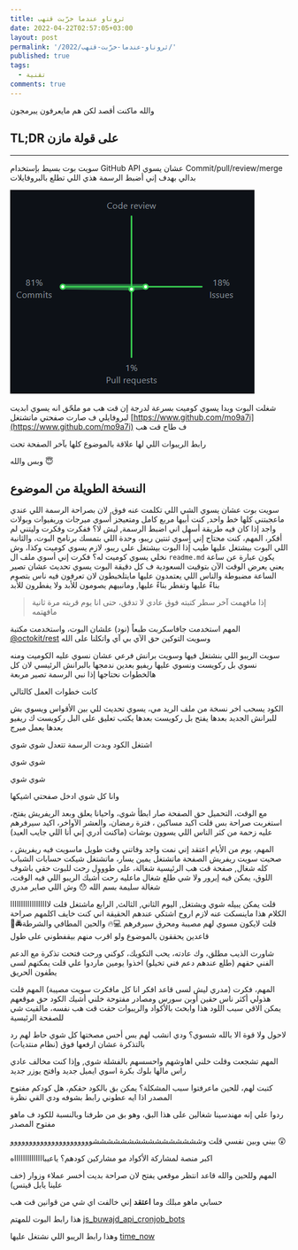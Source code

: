 ```yaml
---
title: ثروناو عندما خرّبت قتهب
date: 2022-04-22T02:57:05+03:00
layout: post
permalink: '/2022/ثروناو-عندما-خرّبت-قتهب/'
published: true
tags:
  - تقنية
comments: true
---
```


والله ماكنت أقصد لكن هم مايعرفون يبرمجون

## TL;DR على قولة مازن

---
سويت بوت بسيط بإستخدام GitHub API عشان يسوي Commit/pull/review/merge بدالي بهدف إني أضبط الرسمة هذي اللي تطلع بالبروفايلات

![x](/assets/files/image/Screenshot-2022-04-30-000843.png)

شغلت البوت وبدا يسوي كوميت بسرعة لدرجة إن قت هب مو ملحّق انه يسوي ابديت لبروفايلي ف صارت صفحتي ماتشتغل
[https://www.github.com/mo9a7i](https://www.github.com/mo9a7i)
ف طاح قت هب

رابط الريبوات اللي لها علاقة بالموضوع كلها بآخر الصفحة تحت

وبس والله 😇

## النسخة الطويلة من الموضوع


سويت بوت عشان يسوي الشي اللي تكلمت عنه فوق, لان بصراحة الرسمة اللي عندي ماعجبتني كلها خط واحد, كنت أبيها مربع كامل ومتعيجز أسوي ميرجات وريفيوات وبولات واجد
إذا كان فيه طريقة أسهل اني اضبط الرسمة, ليش لا؟
ففكرت وفكرت وليتني لم أفكر، المهم، كنت محتاج إني أٍسوي ثنتين ريبو، وحدة اللي بتمسك برنامج البوت، والثانية اللي البوت بيشتغل عليها
طيب إذا البوت بيشتغل على ريبو، لازم يسوي كوميت وكذا، وش نخلي يسوي كوميت له؟
فكرت إني أسوي ملف ال `readme.md` يكون عبارة عن ساعة
يعني يعرض الوقت الآن بتوقيت السعودية ف كل دقيقة البوت يسوي تحديث عشان تصير الساعة مضبوطة والناس اللي يعتمدون عليها مايتلخبطون لان تعرفون فيه ناس بتصوم بناءً عليها وتفطر بناءً عليها, ومانبيهم يصومون للأبد ولا يفطرون للأبد

> إذا مافهمت آخر سطر كتبته فوق عادي لا تدقق، حتى انا يوم قريته مرة ثانية مافهتمه

المهم
استخدمت جافاسكربت طبعاً (نود) علشان البوت، واستخدمت مكتبة [@octokit/rest](https://www.npmjs.com/package/@octokit/rest) وسويت التوكين حق الآي بي آي واتكلنا على الله

سويت الريبو اللي بنشتغل فيها
وسويت برانش فرعي عشان نسوي عليه الكوميت ومنه نسوي بل ركويست ونسوي عليها ريفيو بعدين ندمجها بالبرانش الرئيسي
لان كل هالخطوات نحتاجها إذا نبي الرسمة تصير مربعة

كانت خطوات العمل كالتالي

الكود يسحب اخر نسخة من ملف الريد مي، يسوي تحديث للي بين الأقواس ويسوي بش للبرانش الجديد بعدها يفتح بل ركويست بعدها يكتب تعليق على البل ركويست ك ريفيو بعدها يعمل ميرج

اشتغل الكود وبدت الرسمة تتعدل شوي شوي

شوي شوي

شوي شوي

وانا كل شوي ادخل صفحتي اشيكها

مع الوقت، التحميل حق الصفحة صار ابطأ شوي، واحيانا يعلق وبعد الريفريش  يفتح، استغربت صراحة بس قلت اكيد مساكين ، فترة رمضان، والعشر الآواخر، اكيد سيرفرهم عليه زحمة من كثر الناس اللي يسوون بوشات (ماكنت أدري إني أنا اللي جايب العيد)

المهم، يوم من الأيام اعتقد إني نمت واجد وفاتني وقت طويل ماسويت فيه ريفريش ، صحيت سويت ريفريش الصفحة ماتشتغل
يمين يسار، ماتشتغل
شيكت حسابات الشباب كله شغال, صفحة قت هب الرئيسية شغالة، 
على طووول رحت للبوت حقي باشوف اللوق، يمكن فيه إيرور ولا شي
طلع شغال ماعليه
رحت أشيك الريبو اللي فيه الوقت، شغالة سليمة
بسم الله 😯 وش اللي صاير مدري

قلت يمكن يبيله شوي ويشتغل, اليوم الثاني, الثالث, الرابع ماشتغل
قلت لاااااااااااااااااا الكلام هذا ماينسكت عنه لازم اروح اشتكي عندهم
الحقيقة اني كنت خايف اكلمهم صراحة قلت لايكون مسوي لهم مصيبة ومحرق سيرفرهم 💻🔥 والحين المطافي والشرطة🚔🧯 قاعدين يحققون بالموضوع ولو اقرب منهم بيقفطوني على طول

شاورت الذيب مطلق، وك عادته، يحب التكويك، كوكني ورحت فتحت تذكرة مع الدعم الفني حقهم (طلع عندهم دعم فني تخيلو)
اخذوا يومين ماردوا علي
قلت يمكنهم لسى يطفون الحريق

المهم، فكرت (مدري ليش لسى قاعد افكر انا كل مافكرت سويت مصيبة) المهم قلت هذولي أكثر ناس حقين أوبن سورس ومصادر مفتوحة
خلني أشيك الكود حق موقعهم يمكن الاقي سبب اللود هذا
وابحث بالأكواد والريبوات حقت قت هب نفسه، مالقيت شي للصفحة الرئيسية

لاحول ولا قوة الا بالله شسوي؟ ودي انشب لهم بس أحس مصختها كل شوي حاط لهم رد بالتذكرة عشان ارفعها فوق (نظام منتديات)

المهم تشجعت وقلت خلني اهاوشهم واحسسهم بالفشلة شوي, وإذا كنت مخالف عادي راس مالها بلوك بكرة اسوي ايميل جديد وافتح يوزر جديد

كتبت لهم، للحين ماعرفتوا سبب المشكلة؟ يمكن بق بالكود حقكم، هل كودكم مفتوح المصدر اذا ايه عطوني رابط بشوفه ودي القي نظرة

ردوا علي إنه مهندسينا شغالين على هذا البق، وهو بق من طرفنا
وبالنسبة للكود ف ماهو مفتوح المصدر

بيني وبين نفسي قلت
وششششششششششششششششوووووووووووووووووووووو 😲

اكبر منصة لمشاركة الأكواد مو مشاركين كودهم؟ ياعيبااااااااااااااه

المهم
وللحين والله قاعد انتظر موقعي يفتح لان صراحة بديت أخسر عملاء وزوار (خف علينا يابل قيتس)


حسابي ماهو مبلك وما **اعتقد** إني خالفت اي شي من قوانين قت هب

هذا رابط البوت للمهتم
[js_buwajd_api_cronjob_bots](https://github.com/mo9a7i/js_buwajd_api_cronjob_bots)

وهذا رابط الريبو اللي نشتغل عليها
[time_now](https://github.com/6degrees/time_now)